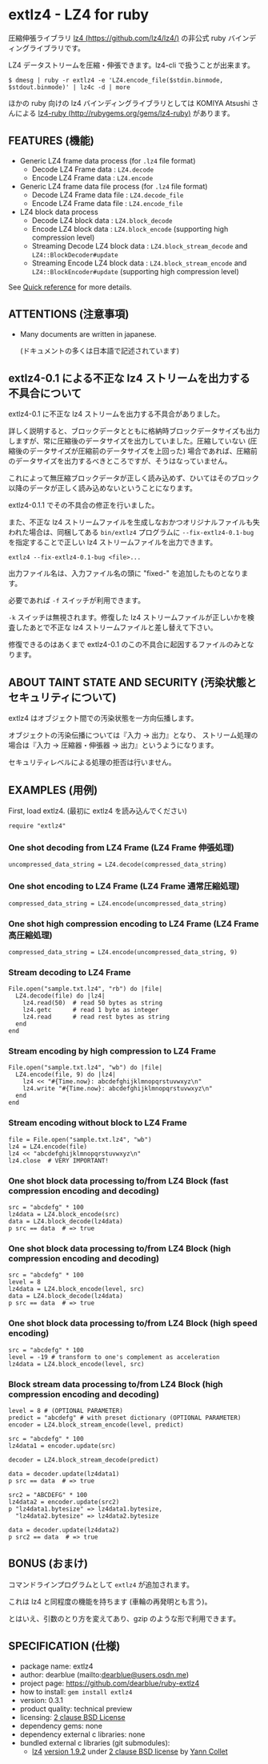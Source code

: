 
# extlz4 - LZ4 for ruby

圧縮伸張ライブラリ [lz4 (https://github.com/lz4/lz4/)](https://github.com/lz4/lz4/) の非公式 ruby バインディングライブラリです。

LZ4 データストリームを圧縮・伸張できます。lz4-cli で扱うことが出来ます。

```shell:shell
$ dmesg | ruby -r extlz4 -e 'LZ4.encode_file($stdin.binmode, $stdout.binmode)' | lz4c -d | more
```

ほかの ruby 向けの lz4 バインディングライブラリとしては KOMIYA Atsushi さんによる [lz4-ruby (http://rubygems.org/gems/lz4-ruby)](http://rubygems.org/gems/lz4-ruby) があります。


## FEATURES (機能)

  * Generic LZ4 frame data process (for `.lz4` file format)
      * Decode LZ4 Frame data : `LZ4.decode`
      * Encode LZ4 Frame data : `LZ4.encode`
  * Generic LZ4 frame data file process (for `.lz4` file format)
      * Decode LZ4 Frame data file : `LZ4.decode_file`
      * Encode LZ4 Frame data file : `LZ4.encode_file`
  * LZ4 block data process
      * Decode LZ4 block data : `LZ4.block_decode`
      * Encode LZ4 block data : `LZ4.block_encode` (supporting high compression level)
      * Streaming Decode LZ4 block data : `LZ4.block_stream_decode` and `LZ4::BlockDecoder#update`
      * Streaming Encode LZ4 block data : `LZ4.block_stream_encode` and `LZ4::BlockEncoder#update` (supporting high compression level)

See [Quick reference](QUICKREF.md) for more details.


## ATTENTIONS (注意事項)

  * Many documents are written in japanese.

    (ドキュメントの多くは日本語で記述されています)


## extlz4-0.1 による不正な lz4 ストリームを出力する不具合について

extlz4-0.1 に不正な lz4 ストリームを出力する不具合がありました。

詳しく説明すると、ブロックデータとともに格納時ブロックデータサイズも出力しますが、常に圧縮後のデータサイズを出力していました。圧縮していない (圧縮後のデータサイズが圧縮前のデータサイズを上回った) 場合であれば、圧縮前のデータサイズを出力するべきところですが、そうはなっていません。

これによって無圧縮ブロックデータが正しく読み込めず、ひいてはそのブロック以降のデータが正しく読み込めないということになります。

extlz4-0.1.1 でその不具合の修正を行いました。

また、不正な lz4 ストリームファイルを生成しなおかつオリジナルファイルも失われた場合は、同梱してある `bin/extlz4` プログラムに `--fix-extlz4-0.1-bug` を指定することで正しい lz4 ストリームファイルを出力できます。

    extlz4 --fix-extlz4-0.1-bug <file>...

出力ファイル名は、入力ファイル名の頭に "fixed-" を追加したものとなります。

必要であれば `-f` スイッチが利用できます。

`-k` スイッチは無視されます。修復した lz4 ストリームファイルが正しいかを検査したあとで不正な lz4 ストリームファイルと差し替えて下さい。

修復できるのはあくまで extlz4-0.1 のこの不具合に起因するファイルのみとなります。


## ABOUT TAINT STATE AND SECURITY (汚染状態とセキュリティについて)

extlz4 はオブジェクト間での汚染状態を一方向伝播します。

オブジェクトの汚染伝播については『入力 -> 出力』となり、
ストリーム処理の場合は『入力 -> 圧縮器・伸張器 -> 出力』というようになります。

セキュリティレベルによる処理の拒否は行いません。


## EXAMPLES (用例)

First, load extlz4. (最初に extlz4 を読み込んでください)

``` ruby:ruby
require "extlz4"
```

### One shot decoding from LZ4 Frame (LZ4 Frame 伸張処理)

``` ruby:ruby
uncompressed_data_string = LZ4.decode(compressed_data_string)
```

### One shot encoding to LZ4 Frame (LZ4 Frame 通常圧縮処理)

``` ruby:ruby
compressed_data_string = LZ4.encode(uncompressed_data_string)
```

### One shot high compression encoding to LZ4 Frame (LZ4 Frame 高圧縮処理)

``` ruby:ruby
compressed_data_string = LZ4.encode(uncompressed_data_string, 9)
```

### Stream decoding to LZ4 Frame

``` ruby:ruby
File.open("sample.txt.lz4", "rb") do |file|
  LZ4.decode(file) do |lz4|
    lz4.read(50)  # read 50 bytes as string
    lz4.getc      # read 1 byte as integer
    lz4.read      # read rest bytes as string
  end
end
```

### Stream encoding by high compression to LZ4 Frame

``` ruby:ruby
File.open("sample.txt.lz4", "wb") do |file|
  LZ4.encode(file, 9) do |lz4|
    lz4 << "#{Time.now}: abcdefghijklmnopqrstuvwxyz\n"
    lz4.write "#{Time.now}: abcdefghijklmnopqrstuvwxyz\n"
  end
end
```

### Stream encoding without block to LZ4 Frame

``` ruby:ruby
file = File.open("sample.txt.lz4", "wb")
lz4 = LZ4.encode(file)
lz4 << "abcdefghijklmnopqrstuvwxyz\n"
lz4.close  # VERY IMPORTANT!
```

### One shot block data processing to/from LZ4 Block (fast compression encoding and decoding)

``` ruby:ruby
src = "abcdefg" * 100
lz4data = LZ4.block_encode(src)
data = LZ4.block_decode(lz4data)
p src == data  # => true
```

### One shot block data processing to/from LZ4 Block (high compression encoding and decoding)

``` ruby:ruby
src = "abcdefg" * 100
level = 8
lz4data = LZ4.block_encode(level, src)
data = LZ4.block_decode(lz4data)
p src == data  # => true
```

### One shot block data processing to/from LZ4 Block (high speed encoding)

``` ruby:ruby
src = "abcdefg" * 100
level = -19 # transform to one's complement as acceleration
lz4data = LZ4.block_encode(level, src)
```

### Block stream data processing to/from LZ4 Block (high compression encoding and decoding)

``` ruby:ruby
level = 8 # (OPTIONAL PARAMETER)
predict = "abcdefg" # with preset dictionary (OPTIONAL PARAMETER)
encoder = LZ4.block_stream_encode(level, predict)

src = "abcdefg" * 100
lz4data1 = encoder.update(src)

decoder = LZ4.block_stream_decode(predict)

data = decoder.update(lz4data1)
p src == data  # => true

src2 = "ABCDEFG" * 100
lz4data2 = encoder.update(src2)
p "lz4data1.bytesize" => lz4data1.bytesize,
  "lz4data2.bytesize" => lz4data2.bytesize

data = decoder.update(lz4data2)
p src2 == data  # => true
```


## BONUS (おまけ)

コマンドラインプログラムとして ``extlz4`` が追加されます。

これは lz4 と同程度の機能を持ちます (車輪の再発明とも言う)。

とはいえ、引数のとり方を変えてあり、gzip のような形で利用できます。


## SPECIFICATION (仕様)

  - package name: extlz4
  - author: dearblue (mailto:dearblue@users.osdn.me)
  - project page: <https://github.com/dearblue/ruby-extlz4>
  - how to install: `gem install extlz4`
  - version: 0.3.1
  - product quality: technical preview
  - licensing: [2 clause BSD License](LICENSE)
  - dependency gems: none
  - dependency external c libraries: none
  - bundled external c libraries (git submodules):
      - [lz4](https://github.com/lz4/lz4)
        [version 1.9.2](https://github.com/lz4/lz4/tree/v1.9.2)
        under [2 clause BSD license](https://github.com/lz4/lz4/blob/v1.9.2/LICENSE)
        by [Yann Collet](https://github.com/Cyan4973)
